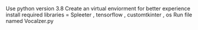 Use python version 3.8
Create an virtual enviorment for better experience
install required libraries = Spleeter , tensorflow , customtkinter , os
Run file named Vocalzer.py

